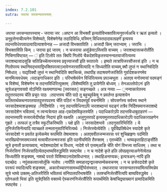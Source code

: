 ```yaml
---
index: 7.2.101
sutra: जराया जरसन्यतरस्याम्

---
```

_जराया जरसन्यतरस्याम्_ - जराया जर ।अष्टन आ विभक्तौ॑ इत्यतोविभक्ता॑वित्यनुवर्त्त्यअचि र ऋतः॑ इत्यतो ।डनुवृत्तेनाचीत्यनेन विशेष्यते, विशेषणेनेह तदादिविधिः,यस्मिन् विधिस्तदादावल्ग्रहणे॑ इत्यस्य तदन्तविधेरपवादत्वादित्याशयेनाह — अजादौ विभक्ताविति । अजादौ किम् जराभ्याम् । जराभिः । विभक्ताविति किम् । जराया इदं जारम् । न चजराया असु॑ङेवाऽस्त्विति वाच्यम् । जराशब्दात्तत्करोती॑ति णिचिणाविष्टवत् — ॑ इति टिलोपे ततः क्विपि णिलोपे चैकदेशविकृतस्यानन्यतयाज॑रित्यस्य जराशब्दत्वादसुङि सतिङिच्चे॑त्यन्त्यस्य प्रवृत्त्याजसौ॑ इति रूपापत्तेः । इष्यते त्वत्रापिजरसौ॑जरस॑ इति । न च णिलोपस्य स्थानिवद्भावाद्विभक्तिपरत्वाऽभावेनजरसा॑वित्यादि न सिध्यतीति वाच्यम्,क्वौ लुप्तं न स्थानिव॑दिति निषेधात् । यद्यपिक्वौ लुप्तं न स्थानिव॑दिति क्वाचित्कं, तथापीह तदाश्रयणेजर॑सिति गुर्वादेशकरणमेव मानमित्यवधेयम् ।पदाङ्गाधिकार इति । परिभाषेयंयेन विधि॑रित्यस्य प्रपञ्चभूता । अतएव मनोरमायां पदमङ्गं च विशेष्यं, विशेषणेन च तदन्तविधि॑रित्युक्तम् ।विशेष्य॑मिति तु प्रायेणेति बोध्यम् । तेनअल्लोपोऽनः॑ इति सूत्रेअङ्गावयवो योऽ॑निति वक्ष्यमाणग्रन्थः [स्वरसतः] सङ्गच्छते । अत्र नव्याः — ॒नन्वाकारेतस्य तदुत्तरपदस्य चे॑ति प्रचुरः पाठः ।तदन्तस्य चे॑ति पाठे तु बहुच्पूर्वकेषु न प्रवर्तन्त इत्याशयेन फलितार्थकथनपरतयातदुत्तरपदस्य चे॑ति पठितं न त्विदमपूर्वं वचन॑मिति । सोपसर्गस्य सर्वस्य स्थाने जरसादेशमाशङ्क्याह ।निर्दिश्येति । ननु तदन्तविधिनाऽपि जराशब्दान्तं यदङ्गं तत्रैव निर्दिश्यमानजराशब्दे जरसादेशेन भवितव्यं, न त्वन्यत्रेत्यत आह-एकदेशविकृतस्येति । पदाधिकारेऽपि तदन्तविधाबुदाहरणं — तदन्तस्यापि रुत्वरत्वेदीर्घाहा निदाघ॑ इति वक्ष्यति ।अलुगुत्तरपदे॑ इत्ययमुत्तरपदाधिकारोऽपि पदाधिकारग्रहणेन गृह्रते । तत्फलं तु तत्रैव स्फुटीकरिष्यति । पक्षे इति । जरसादेशभावे ।तदनुसारिभिरिति । ये तुनिर्जरसिने॑त्यादि व्याचक्षते तन्मतानुसारिभिरित्यर्थः । निर्जरस्येत्येवेति । पूर्वविप्रतिषेधेन स्यादेशे कृते जरसादेशो न प्रवर्तत इत्येकमेव रूपमिति तेषामाशयः । अतएववीतजन्मजरसः परं शुचिब्राहृणः पद॑मिति भारविप्रयोगमसमञ्जसं मत्वावीतजन्मरजसः॑ इति पठनीयमिति तैरुक्तम् । एतच्चेति । भाष्यकृताहिटाङ्सी॑ति सूत्रे इनातौ प्रत्याख्याय, नादेशमदादेशं च विधाय, नादेशे परे एत्वम्आङि चे॑ति योगं विभज्य साधितम् । तथा च निर्जरसिनः॑ निर्जरसा॑दित्येतद्भाष्यविरुद्धमिति स्पष्टमेव । न च नादेशे कृते हलि लोपप्रवृत्त्याअनेने॑त्येतन्न सिध्यतीति शङ्क्यम्, नशब्दे परतो विशिष्याऽनादेशविधानात् । तथाहिअनाप्यकः; इत्यत्रअन्-नापि॑ इति पदच्छेदः । नपुंसकत्वात्सोर्लुकि नलोपः ।नापी॑ति समाहारद्वन्द्वात्सप्तम्येकवचनम् । न च ङसेरदादेशे कृते पररूपं स्यादित्यपि शङ्क्यम् , अकारोच्चारणसामर्थ्याद्दीर्घसंभवात् । तथाजराया जरसन्यतरस्या॑मित्यस्मिन्नेव सूत्रे भाष्ये उक्तम्-॒अतिजरैरिति भवितव्यं संनिपातपरिभाषये॑ति । ततश्चनिर्जरसै॑रित्यपि बाष्यविरुद्धमेव । एतेनअतो भिसः॑ इति सूत्रेए॑सिति वक्तव्ये ऐस्करणंनिर्जरसै॑रिति रूपार्थमिति केषांचिद्व्याख्यानं प्रामादिकमिति स्पष्टमेव ।